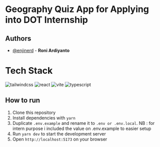 # Geography Quiz App for Applying into DOT Internship

## Authors

- [@enjinerd](https://www.github.com/enjinerd) - **Roni Ardiyanto**

# Tech Stack

![tailwindcss](https://badges.aleen42.com/src/tailwindcss.svg) ![react](https://badges.aleen42.com/src/react.svg) ![vite](https://badges.aleen42.com/src/vitejs.svg) ![typescript](https://badges.aleen42.com/src/typescript.svg)

## How to run

1. Clone this repository
2. Install dependencies with `yarn`
3. Duplicate `.env.example` and rename it to `.env or .env.local`. NB : for intern purpose i included the value on .env.example to easier setup
4. Run `yarn dev` to start the development server
5. Open `http://localhost:5173` on your browser
